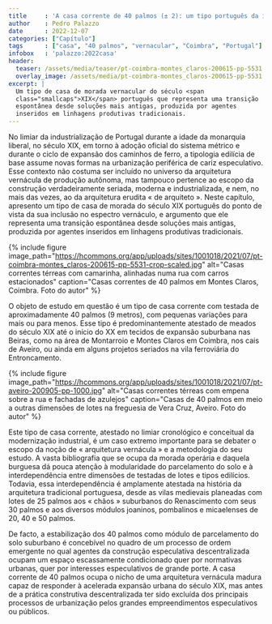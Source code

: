 ```yaml
---
title     : 'A casa corrente de 40 palmos (± 2): um tipo português da idade liberal'
author    : Pedro Palazzo
date      : 2022-12-07
categories: ["Capítulo"]
tags      : ["casa", "40 palmos", "vernacular", "Coimbra", "Portugal"]
infobox   : 'palazzo:2022casa'
header:
  teaser: /assets/media/teaser/pt-coimbra-montes_claros-200615-pp-5531.jpg
  overlay_image: /assets/media/pt-coimbra-montes_claros-200615-pp-5531.jpg
excerpt: |
  Um tipo de casa de morada vernacular do século <span
  class="smallcaps">XIX</span> português que representa uma transição
  espontânea desde soluções mais antigas, produzida por agentes
  inseridos em linhagens produtivas tradicionais. 
---
```


No limiar da industrialização de Portugal durante a idade da monarquia
liberal, no século <span class="smallcaps">XIX</span>, em torno à adoção
oficial do sistema métrico e durante o ciclo de expansão dos caminhos de
ferro, a tipologia edilícia de base assume novas formas na urbanização
periférica de cariz especulativo. Esse contexto não costuma ser incluído
no universo da arquitetura vernácula de produção autônoma, mas tampouco
pertence ao escopo da construção verdadeiramente seriada, moderna e
industrializada, e nem, no mais das vezes, ao da arquitetura erudita «
de arquiteto ». Neste capítulo, apresento um tipo de casa de morada do
século <span class="smallcaps">XIX</span> português do ponto de vista da
sua inclusão no espectro vernáculo, e argumento que ele representa uma
transição espontânea desde soluções mais antigas, produzida por agentes
inseridos em linhagens produtivas tradicionais.

{% include figure image_path="https://hcommons.org/app/uploads/sites/1001018/2021/07/pt-coimbra-montes_claros-200615-pp-5531-crop-scaled.jpg" alt="Casas correntes térreas com camarinha, alinhadas numa rua com carros estacionados" caption="Casas correntes de 40 palmos em Montes Claros, Coimbra. Foto do autor" %}

O objeto de estudo em questão é um tipo de casa corrente com testada de
aproximadamente 40 palmos (9 metros), com pequenas variações para mais
ou para menos. Esse tipo é predominantemente atestado de meados do
século <span class="smallcaps">XIX</span> até o início do <span
class="smallcaps">XX</span> em tecidos de expansão suburbana nas Beiras,
como na área de Montarroio e Montes Claros em Coimbra, nos cais de
Aveiro, ou ainda em alguns projetos seriados na vila ferroviária do
Entroncamento.

{% include figure image_path="https://hcommons.org/app/uploads/sites/1001018/2021/07/pt-aveiro-200905-pp-1000.jpg" alt="Casas correntes térreas com empena sobre a rua e fachadas de azulejos" caption="Casas de 40 palmos em meio a outras dimensões de lotes na freguesia de Vera Cruz, Aveiro. Foto do autor" %}

Este tipo de casa corrente, atestado no limiar cronológico e conceitual
da modernização industrial, é um caso extremo importante para se debater
o escopo da noção de « arquitetura vernácula » e a metodologia do seu
estudo. A vasta bibliografia que se ocupa da morada operária e daquela
burguesa dá pouca atenção à modularidade do parcelamento do solo e à
interdependência entre dimensões de testadas de lotes e tipos edilícios.
Todavia, essa interdependência é amplamente atestada na história da
arquitetura tradicional portuguesa, desde as vilas medievais planeadas
com lotes de 25 palmos aos « chãos » suburbanos do Renascimento com seus
30 palmos e aos diversos módulos joaninos, pombalinos e micaelenses de
20, 40 e 50 palmos.

De facto, a estabilização dos 40 palmos como módulo de parcelamento do
solo suburbano é concebível no quadro de um processo de ordem emergente
no qual agentes da construção especulativa descentralizada ocupam um
espaço escassamente condicionado quer por normativas urbanas, quer por
interesses especulativos de grande porte. A casa corrente de 40 palmos
ocupa o nicho de uma arquitetura vernácula madura capaz de responder à
acelerada expansão urbana do século <span class="smallcaps">XIX</span>,
mas antes de a prática construtiva descentralizada ter sido excluída dos
principais processos de urbanização pelos grandes empreendimentos
especulativos ou públicos.
